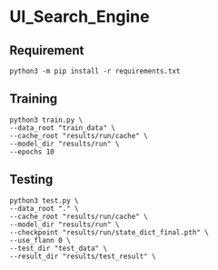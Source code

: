 # UI_Search_Engine
## Requirement

```
python3 -m pip install -r requirements.txt
```

## Training

```
python3 train.py \
--data_root "train_data" \
--cache_root "results/run/cache" \
--model_dir "results/run" \
--epochs 10
```

## Testing

```
python3 test.py \
--data_root "." \
--cache_root "results/run/cache" \
--model_dir "results/run" \
--checkpoint "results/run/state_dict_final.pth" \
--use_flann 0 \
--test_dir "test_data" \
--result_dir "results/test_result" \
```

